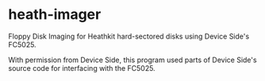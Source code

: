 heath-imager
============

Floppy Disk Imaging for Heathkit hard-sectored disks using Device Side's FC5025.

With permission from Device Side, this program used parts of Device Side's source code for interfacing
with the FC5025.

